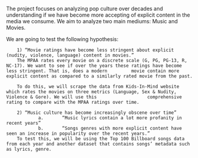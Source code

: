 The project focuses on analyzing pop culture over decades and understanding if we have become more accepting of explicit content in the media we consume. We aim to analyze two main mediums: Music and Movies.

We are going to test the following hypothesis:

        1) “Movie ratings have become less stringent about explicit (nudity, violence, language) content in movies.”
        The MPAA rates every movie on a discrete scale (G, PG, PG-13, R, NC-17). We want to see if over the years these ratings have become less stringent. That is, does a modern         movie contain more explicit content as compared to a similarly rated movie from the past.

        To do this, we will scrape the data from Kids-In-Mind website which rates the movies on three metrics (Language, Sex & Nudity, Violence & Gore). We will use this                   comprehensive rating to compare with the MPAA ratings over time.

        2) “Music culture has become increasingly obscene over time”
                a.       “Music lyrics contain a lot more profanity in recent years”
                b.       “Songs genres with more explicit content have seen an increase in popularity over the recent years.”
        To test this, we will be using the Top 100 Billboard songs data from each year and another dataset that contains songs’ metadata such as lyrics, genre.
